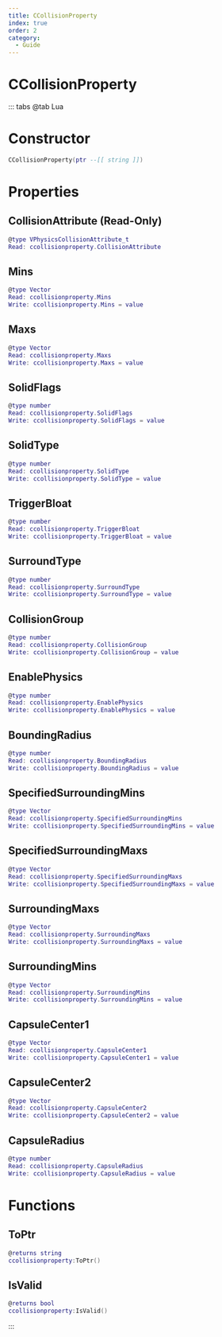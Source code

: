 ```yaml
---
title: CCollisionProperty
index: true
order: 2
category:
  - Guide
---
```


# CCollisionProperty

::: tabs
@tab Lua
# Constructor
```lua
CCollisionProperty(ptr --[[ string ]])
```
# Properties
## CollisionAttribute (Read-Only)
```lua
@type VPhysicsCollisionAttribute_t
Read: ccollisionproperty.CollisionAttribute
```
## Mins 
```lua
@type Vector
Read: ccollisionproperty.Mins
Write: ccollisionproperty.Mins = value
```
## Maxs 
```lua
@type Vector
Read: ccollisionproperty.Maxs
Write: ccollisionproperty.Maxs = value
```
## SolidFlags 
```lua
@type number
Read: ccollisionproperty.SolidFlags
Write: ccollisionproperty.SolidFlags = value
```
## SolidType 
```lua
@type number
Read: ccollisionproperty.SolidType
Write: ccollisionproperty.SolidType = value
```
## TriggerBloat 
```lua
@type number
Read: ccollisionproperty.TriggerBloat
Write: ccollisionproperty.TriggerBloat = value
```
## SurroundType 
```lua
@type number
Read: ccollisionproperty.SurroundType
Write: ccollisionproperty.SurroundType = value
```
## CollisionGroup 
```lua
@type number
Read: ccollisionproperty.CollisionGroup
Write: ccollisionproperty.CollisionGroup = value
```
## EnablePhysics 
```lua
@type number
Read: ccollisionproperty.EnablePhysics
Write: ccollisionproperty.EnablePhysics = value
```
## BoundingRadius 
```lua
@type number
Read: ccollisionproperty.BoundingRadius
Write: ccollisionproperty.BoundingRadius = value
```
## SpecifiedSurroundingMins 
```lua
@type Vector
Read: ccollisionproperty.SpecifiedSurroundingMins
Write: ccollisionproperty.SpecifiedSurroundingMins = value
```
## SpecifiedSurroundingMaxs 
```lua
@type Vector
Read: ccollisionproperty.SpecifiedSurroundingMaxs
Write: ccollisionproperty.SpecifiedSurroundingMaxs = value
```
## SurroundingMaxs 
```lua
@type Vector
Read: ccollisionproperty.SurroundingMaxs
Write: ccollisionproperty.SurroundingMaxs = value
```
## SurroundingMins 
```lua
@type Vector
Read: ccollisionproperty.SurroundingMins
Write: ccollisionproperty.SurroundingMins = value
```
## CapsuleCenter1 
```lua
@type Vector
Read: ccollisionproperty.CapsuleCenter1
Write: ccollisionproperty.CapsuleCenter1 = value
```
## CapsuleCenter2 
```lua
@type Vector
Read: ccollisionproperty.CapsuleCenter2
Write: ccollisionproperty.CapsuleCenter2 = value
```
## CapsuleRadius 
```lua
@type number
Read: ccollisionproperty.CapsuleRadius
Write: ccollisionproperty.CapsuleRadius = value
```
# Functions
## ToPtr
```lua
@returns string
ccollisionproperty:ToPtr()
```
## IsValid
```lua
@returns bool
ccollisionproperty:IsValid()
```

:::